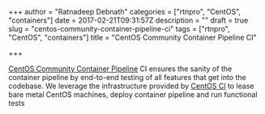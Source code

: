 +++
author = "Ratnadeep Debnath"
categories = ["rtnpro", "CentOS", "containers"]
date = 2017-02-21T09:31:57Z
description = ""
draft = true
slug = "centos-community-container-pipeline-ci"
tags = ["rtnpro", "CentOS", "containers"]
title = "CentOS Community Container Pipeline CI"

+++


[CentOS Community Container Pipeline](https://github.com/centos/container-pipeline-service) CI ensures the sanity of the container pipeline by end-to-end testing of all features that get into the codebase. We leverage the infrastructure provided by [CentOS CI](https://ci.centos.org) to lease bare metal CentOS machines, deploy container pipeline and run functional tests

